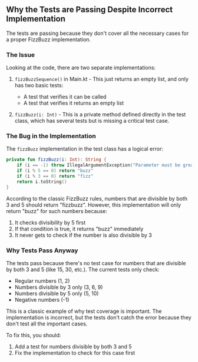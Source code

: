 
## Why the Tests are Passing Despite Incorrect Implementation

The tests are passing because they don't cover all the necessary cases for a proper FizzBuzz implementation.

### The Issue

Looking at the code, there are two separate implementations:

1. `fizzBuzzSequence()` in Main.kt - This just returns an empty list, and only has two basic tests:
   - A test that verifies it can be called
   - A test that verifies it returns an empty list

2. `fizzBuzz(i: Int)` - This is a private method defined directly in the test class, which has several tests but is missing a critical test case.

### The Bug in the Implementation

The `fizzBuzz` implementation in the test class has a logical error:

```kotlin
private fun fizzBuzz(i: Int): String {
    if (i == -1) throw IllegalArgumentException("Parameter must be greater than 0")
    if (i % 5 == 0) return "buzz"
    if (i % 3 == 0) return "fizz"
    return i.toString()
}
```

According to the classic FizzBuzz rules, numbers that are divisible by both 3 and 5 should return "fizzbuzz". However, this implementation will only return "buzz" for such numbers because:

1. It checks divisibility by 5 first
2. If that condition is true, it returns "buzz" immediately
3. It never gets to check if the number is also divisible by 3

### Why Tests Pass Anyway

The tests pass because there's no test case for numbers that are divisible by both 3 and 5 (like 15, 30, etc.). The current tests only check:

- Regular numbers (1, 2)
- Numbers divisible by 3 only (3, 6, 9)
- Numbers divisible by 5 only (5, 10)
- Negative numbers (-1)

This is a classic example of why test coverage is important. The implementation is incorrect, but the tests don't catch the error because they don't test all the important cases.

To fix this, you should:
1. Add a test for numbers divisible by both 3 and 5
2. Fix the implementation to check for this case first